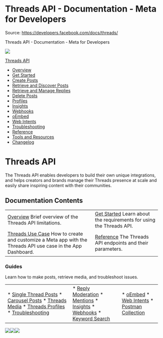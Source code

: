 # Threads API - Documentation - Meta for Developers

Source: https://developers.facebook.com/docs/threads/

Threads API - Documentation - Meta for Developers

![](https://facebook.com/security/hsts-pixel.gif)

[Threads API](index.md)

* [Overview](overview.md)
* [Get Started](get-started.md)
* [Create Posts](create-posts.md)
* [Retrieve and Discover Posts](retrieve-and-discover-posts.md)
* [Retrieve and Manage Replies](retrieve-and-manage-replies.md)
* [Delete Posts](posts/delete-posts.md)
* [Profiles](threads-profiles.md)
* [Insights](insights.md)
* [Webhooks](webhooks.md)
* [oEmbed](tools-and-resources/embed-a-threads-post.md)
* [Web Intents](threads-web-intents.md)
* [Troubleshooting](troubleshooting.md)
* [Reference](reference.md)
* [Tools and Resources](tools-and-resources.md)
* [Changelog](changelog.md)

# Threads API

The Threads API enables developers to build their own unique integrations, and helps creators and brands manage their Threads presence at scale and easily share inspiring content with their communities.

## Documentation Contents

|  |  |
| --- | --- |
| [Overview](overview.md) Brief overview of the Threads API limitations. | [Get Started](get-started.md) Learn about the requirements for using the Threads API. |
| [Threads Use Case](/docs/development/create-an-app/threads-use-case) How to create and customize a Meta app with the Threads API use case in the App Dashboard. | [Reference](reference.md) The Threads API endpoints and their parameters. |

### Guides

Learn how to make posts, retrieve media, and troubleshoot issues.

|  |  |  |
| --- | --- | --- |
| * [Single Thread Posts](posts-single-thread-posts.md) * [Carousel Posts](posts-carousel-posts.md) * [Threads Media](threads-media.md) * [Threads Profiles](threads-profiles.md) * [Troubleshooting](troubleshooting.md) | * [Reply Moderation](reply-moderation.md) * [Mentions](threads-mentions.md) * [Insights](insights.md) * [Webhooks](webhooks.md) * [Keyword Search](keyword-search.md) | * [oEmbed](tools-and-resources/embed-a-threads-post.md) * [Web Intents](threads-web-intents.md) * [Postman Collection](tools-and-resources/postman-collection.md) |

![](https://www.facebook.com/tr?id=675141479195042&ev=PageView&noscript=1)![](https://www.facebook.com/tr?id=574561515946252&ev=PageView&noscript=1)![](https://www.facebook.com/tr?id=1754628768090156&ev=PageView&noscript=1)
